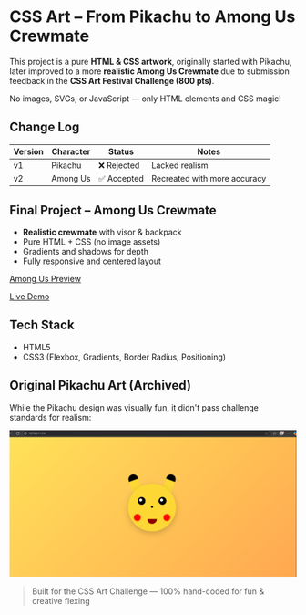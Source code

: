 #  CSS Art – From Pikachu to Among Us Crewmate

This project is a pure **HTML & CSS artwork**, originally started with Pikachu, later improved to a more **realistic Among Us Crewmate** due to submission feedback in the **CSS Art Festival Challenge (800 pts)**.

No images, SVGs, or JavaScript — only HTML elements and CSS magic!


##  Change Log

| Version | Character    | Status      | Notes                             |
|---------|--------------|-------------|-----------------------------------|
| v1      | Pikachu      | ❌ Rejected | Lacked realism                    |
| v2      | Among Us     | ✅ Accepted | Recreated with more accuracy      |


##  Final Project – Among Us Crewmate

- **Realistic crewmate** with visor & backpack
-  Pure HTML + CSS (no image assets)
-  Gradients and shadows for depth
- Fully responsive and centered layout

[Among Us Preview](screenshot_amongus.png)

 [Live Demo](https://github.com/RishabhRanjanmiw/css-art-pikachu)


## Tech Stack

- HTML5
- CSS3 (Flexbox, Gradients, Border Radius, Positioning)

## Original Pikachu Art (Archived)

While the Pikachu design was visually fun, it didn't pass challenge standards for realism:

![Old Pikachu](screenshot_pikachu.png)


> Built for the CSS Art Challenge — 100% hand-coded for fun & creative flexing 

